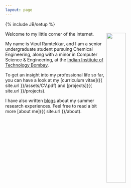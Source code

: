 ```yaml
---
layout: page
---
```

{% include JB/setup %}

<img style="float: right; width: 35%; padding: 5px;" src="https://vipulramtekkar.github.io/assets/Vipul2.jpg">

Welcome to my little corner of the internet.

My name is Vipul Ramtekkar, and I am a senior undergraduate student pursuing Chemical Engineering, along with a minor in Computer Science & Engineering, at the [Indian Institute of Technology Bombay](http://www.iitb.ac.in/).

To get an insight into my professional life so far, you can have a look at my [curriculum vitae]({{ site.url }}/assets/CV.pdf) and [projects]({{ site.url }}/projects).

I have also written [blogs]({{site.url}}/archive) about my summer research experiences. Feel free to read a bit more [about me]({{ site.url }}/about). 
